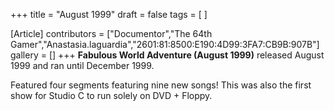 +++
title = "August 1999"
draft = false
tags = [ ]

[Article]
contributors = ["Documentor","The 64th Gamer","Anastasia.laguardia","2601:81:8500:E190:4D99:3FA7:CB9B:907B"]
gallery = []
+++
**Fabulous World Adventure (August 1999)** released August 1999 and ran until December 1999.

Featured four segments featuring nine new songs! This was also the first show for Studio C to run solely on DVD + Floppy.